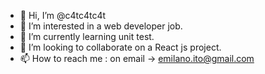 - 👋 Hi, I’m @c4tc4tc4t
- 👀 I’m interested in a web developer job.
- 🌱 I’m currently learning unit test.
- 💞️ I’m looking to collaborate on a React js project.
- 📫 How to reach me : on email -> emilano.ito@gmail.com

<!---
c4tc4tc4t/c4tc4tc4t is a ✨ special ✨ repository because its `README.md` (this file) appears on your GitHub profile.
You can click the Preview link to take a look at your changes.
--->
